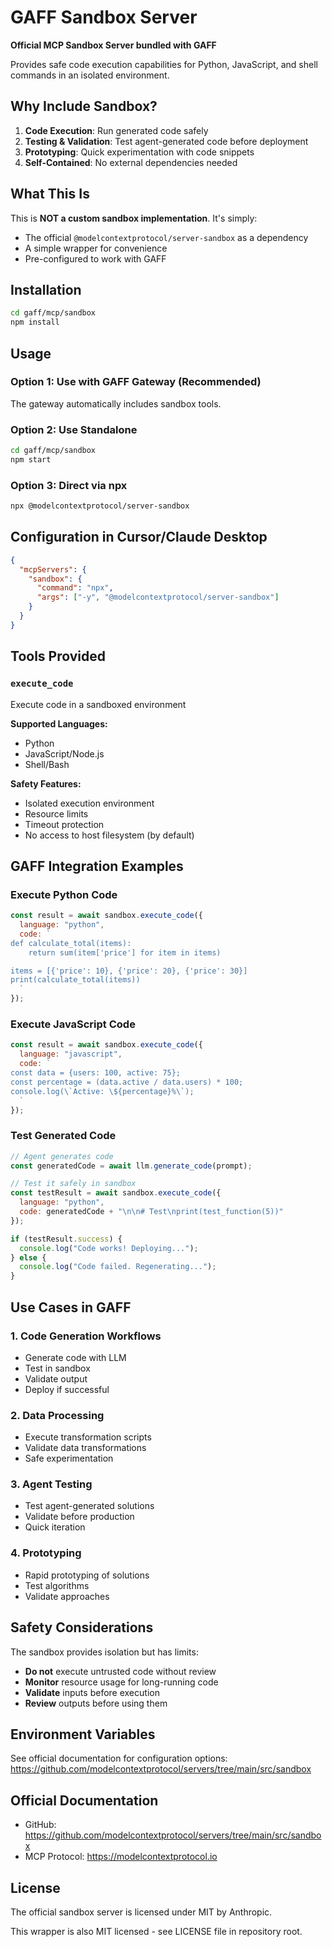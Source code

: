 # GAFF Sandbox Server

**Official MCP Sandbox Server bundled with GAFF**

Provides safe code execution capabilities for Python, JavaScript, and shell commands in an isolated environment.

## Why Include Sandbox?

1. **Code Execution**: Run generated code safely
2. **Testing & Validation**: Test agent-generated code before deployment
3. **Prototyping**: Quick experimentation with code snippets
4. **Self-Contained**: No external dependencies needed

## What This Is

This is **NOT a custom sandbox implementation**. It's simply:
- The official `@modelcontextprotocol/server-sandbox` as a dependency
- A simple wrapper for convenience
- Pre-configured to work with GAFF

## Installation

```bash
cd gaff/mcp/sandbox
npm install
```

## Usage

### Option 1: Use with GAFF Gateway (Recommended)

The gateway automatically includes sandbox tools.

### Option 2: Use Standalone

```bash
cd gaff/mcp/sandbox
npm start
```

### Option 3: Direct via npx

```bash
npx @modelcontextprotocol/server-sandbox
```

## Configuration in Cursor/Claude Desktop

```json
{
  "mcpServers": {
    "sandbox": {
      "command": "npx",
      "args": ["-y", "@modelcontextprotocol/server-sandbox"]
    }
  }
}
```

## Tools Provided

### `execute_code`
Execute code in a sandboxed environment

**Supported Languages:**
- Python
- JavaScript/Node.js  
- Shell/Bash

**Safety Features:**
- Isolated execution environment
- Resource limits
- Timeout protection
- No access to host filesystem (by default)

## GAFF Integration Examples

### Execute Python Code

```javascript
const result = await sandbox.execute_code({
  language: "python",
  code: `
def calculate_total(items):
    return sum(item['price'] for item in items)

items = [{'price': 10}, {'price': 20}, {'price': 30}]
print(calculate_total(items))
  `
});
```

### Execute JavaScript Code

```javascript
const result = await sandbox.execute_code({
  language: "javascript",
  code: `
const data = {users: 100, active: 75};
const percentage = (data.active / data.users) * 100;
console.log(\`Active: \${percentage}%\`);
  `
});
```

### Test Generated Code

```javascript
// Agent generates code
const generatedCode = await llm.generate_code(prompt);

// Test it safely in sandbox
const testResult = await sandbox.execute_code({
  language: "python",
  code: generatedCode + "\n\n# Test\nprint(test_function(5))"
});

if (testResult.success) {
  console.log("Code works! Deploying...");
} else {
  console.log("Code failed. Regenerating...");
}
```

## Use Cases in GAFF

### 1. **Code Generation Workflows**
- Generate code with LLM
- Test in sandbox
- Validate output
- Deploy if successful

### 2. **Data Processing**
- Execute transformation scripts
- Validate data transformations
- Safe experimentation

### 3. **Agent Testing**
- Test agent-generated solutions
- Validate before production
- Quick iteration

### 4. **Prototyping**
- Rapid prototyping of solutions
- Test algorithms
- Validate approaches

## Safety Considerations

The sandbox provides isolation but has limits:
- **Do not** execute untrusted code without review
- **Monitor** resource usage for long-running code
- **Validate** inputs before execution
- **Review** outputs before using them

## Environment Variables

See official documentation for configuration options:
https://github.com/modelcontextprotocol/servers/tree/main/src/sandbox

## Official Documentation

- GitHub: https://github.com/modelcontextprotocol/servers/tree/main/src/sandbox
- MCP Protocol: https://modelcontextprotocol.io

## License

The official sandbox server is licensed under MIT by Anthropic.

This wrapper is also MIT licensed - see LICENSE file in repository root.

